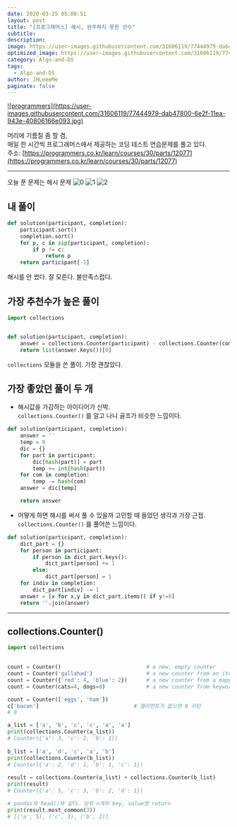 ```yaml
---
date: 2020-03-25 05:08:51
layout: post
title: "[프로그래머스] 해시, 완주하지 못한 선수"
subtitle:
description:
image: https://user-images.githubusercontent.com/31606119/77444979-dab47800-6e2f-11ea-943e-40806166e093.jpg
optimized_image: https://user-images.githubusercontent.com/31606119/77444979-dab47800-6e2f-11ea-943e-40806166e093.jpg
category: Algo-and-DS
tags:
  - Algo-and-DS
author: JHLeeeMe
paginate: false
---
```


<a href='https://programmers.co.kr/'>
![programmers](https://user-images.githubusercontent.com/31606119/77444979-dab47800-6e2f-11ea-943e-40806166e093.jpg)
</a>

머리에 기름칠 좀 할 겸,  
매일 한 시간씩 프로그래머스에서 제공하는 코딩 테스트 연습문제를 풀고 있다.  
주소: [https://programmers.co.kr/learn/courses/30/parts/12077](https://programmers.co.kr/learn/courses/30/parts/12077)

---

오늘 푼 문제는 해시 문제
![0](https://user-images.githubusercontent.com/31606119/77504260-39670980-6ea3-11ea-8ce8-d835e24d93a7.png)
![1](https://user-images.githubusercontent.com/31606119/77504263-3b30cd00-6ea3-11ea-865e-42e9a718911d.png)
![2](https://user-images.githubusercontent.com/31606119/77504265-3bc96380-6ea3-11ea-8e6c-5d350be92d68.png)

## 내 풀이
```python
def solution(participant, completion):
    participant.sort()
    completion.sort()
    for p, c in zip(participant, completion):
        if p != c:
            return p
    return participant[-1]
```
해시를 안 썼다. 잘 모른다. 불만족스럽다.

## 가장 추천수가 높은 풀이
```python
import collections


def solution(participant, completion):
    answer = collections.Counter(participant) - collections.Counter(completion)
    return list(answer.keys())[0]
```
```collections``` 모듈을 쓴 풀이. 가장 괜찮았다.

## 가장 좋았던 풀이 두 개
* 해시값을 가감하는 아이디어가 신박.  
```collections.Counter()``` 를 알고 나니 골조가 비슷한 느낌이다.

```python
def solution(participant, completion):
    answer = ''
    temp = 0
    dic = {}
    for part in participant:
        dic[hash(part)] = part
        temp += int(hash(part))
    for com in completion:
        temp -= hash(com)
    answer = dic[temp]

    return answer
```

* 어떻게 하면 해시를 써서 풀 수 있을까 고민할 때 들었던 생각과 가장 근접.  
```collections.Counter()``` 를 풀어쓴 느낌이다.

```python
def solution(participant, completion):
    dict_part = {}
    for person in participant:
        if person in dict_part.keys():
            dict_part[person] += 1
        else:
            dict_part[person] = 1
    for indiv in completion:
        dict_part[indiv] -= 1
    answer = [x for x,y in dict_part.items() if y!=0]
    return ''.join(answer)
```

---

## collections.Counter()
```python
import collections
 

count = Counter()                           # a new, empty counter
count = Counter('gallahad')                 # a new counter from an iterable
count = Counter({'red': 4, 'blue': 2})      # a new counter from a mapping
count = Counter(cats=4, dogs=8)             # a new counter from keyword args

count = Counter(['eggs', 'ham'])
c['bacon']                              # 엘리먼트가 없으면 0 리턴
# 0

a_list = ['a', 'b', 'c', 'c', 'a', 'a']
print(collections.Counter(a_list))
# Counter({'a': 3, 'c': 2, 'b': 1})
 
b_list = ['a', 'd', 'c', 'a', 'b']
print(collections.Counter(b_list))
# Counter({'a': 2, 'd': 1, 'b': 1, 'c': 1})
 
result = collections.Counter(a_list) + collections.Counter(b_list)
print(result)
# Counter({'a': 5, 'c': 3, 'b': 2, 'd': 1})

# pandas의 head()와 같다. 상위 n개의 key, value쌍 return
print(result.most_common(3))
# [('a', 5), ('c', 3), ('b', 2)]
```
